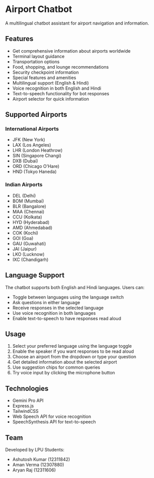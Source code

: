 # Airport Chatbot

A multilingual chatbot assistant for airport navigation and information.

## Features

- Get comprehensive information about airports worldwide
- Terminal layout guidance
- Transportation options
- Food, shopping, and lounge recommendations
- Security checkpoint information
- Special features and amenities
- Multilingual support (English & Hindi)
- Voice recognition in both English and Hindi
- Text-to-speech functionality for bot responses
- Airport selector for quick information

## Supported Airports

### International Airports
- JFK (New York)
- LAX (Los Angeles)
- LHR (London Heathrow)
- SIN (Singapore Changi)
- DXB (Dubai)
- ORD (Chicago O'Hare)
- HND (Tokyo Haneda)

### Indian Airports
- DEL (Delhi)
- BOM (Mumbai)
- BLR (Bangalore)
- MAA (Chennai)
- CCU (Kolkata)
- HYD (Hyderabad)
- AMD (Ahmedabad)
- COK (Kochi)
- GOI (Goa)
- GAU (Guwahati)
- JAI (Jaipur)
- LKO (Lucknow)
- IXC (Chandigarh)

## Language Support

The chatbot supports both English and Hindi languages. Users can:
- Toggle between languages using the language switch
- Ask questions in either language
- Receive responses in the selected language
- Use voice recognition in both languages
- Enable text-to-speech to have responses read aloud

## Usage

1. Select your preferred language using the language toggle
2. Enable the speaker if you want responses to be read aloud
3. Choose an airport from the dropdown or type your question
4. Get detailed information about the selected airport
5. Use suggestion chips for common queries
6. Try voice input by clicking the microphone button

## Technologies

- Gemini Pro API
- Express.js
- TailwindCSS
- Web Speech API for voice recognition
- SpeechSynthesis API for text-to-speech

## Team

Developed by LPU Students:
- Ashutosh Kumar (12311842)
- Aman Verma (12307880)
- Aryan Raj (12311606)
